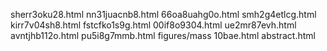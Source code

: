 sherr3oku28.html
nn31juacnb8.html
66oa8uahg0o.html
smh2g4etlcg.html
kirr7v04sh8.html
fstcfko1s9g.html
00if8o9304.html
ue2mr87evh.html
avntjhb112o.html
pu5i8g7mmb.html
figures/mass
10bae.html
abstract.html